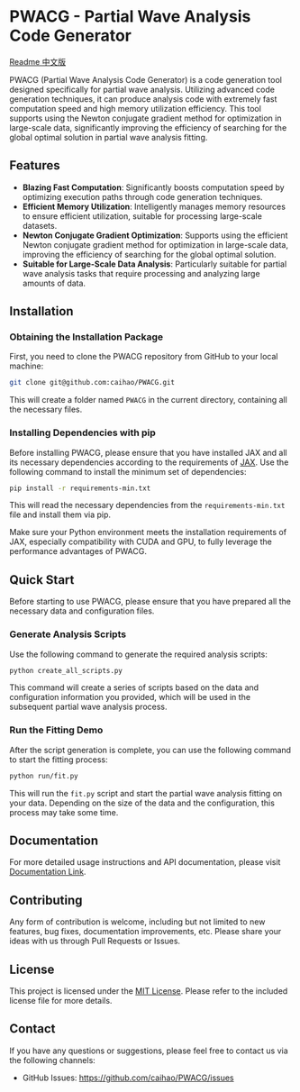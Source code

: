 # PWACG - Partial Wave Analysis Code Generator
[Readme 中文版](documentation/README_CN.md)

PWACG (Partial Wave Analysis Code Generator) is a code generation tool designed specifically for partial wave analysis. Utilizing advanced code generation techniques, it can produce analysis code with extremely fast computation speed and high memory utilization efficiency. This tool supports using the Newton conjugate gradient method for optimization in large-scale data, significantly improving the efficiency of searching for the global optimal solution in partial wave analysis fitting.

## Features

- **Blazing Fast Computation**: Significantly boosts computation speed by optimizing execution paths through code generation techniques.
- **Efficient Memory Utilization**: Intelligently manages memory resources to ensure efficient utilization, suitable for processing large-scale datasets.
- **Newton Conjugate Gradient Optimization**: Supports using the efficient Newton conjugate gradient method for optimization in large-scale data, improving the efficiency of searching for the global optimal solution.
- **Suitable for Large-Scale Data Analysis**: Particularly suitable for partial wave analysis tasks that require processing and analyzing large amounts of data.

## Installation

### Obtaining the Installation Package

First, you need to clone the PWACG repository from GitHub to your local machine:

```bash
git clone git@github.com:caihao/PWACG.git
```

This will create a folder named `PWACG` in the current directory, containing all the necessary files.

### Installing Dependencies with pip

Before installing PWACG, please ensure that you have installed JAX and all its necessary dependencies according to the requirements of [JAX](https://github.com/google/jax). Use the following command to install the minimum set of dependencies:

```bash
pip install -r requirements-min.txt
```

This will read the necessary dependencies from the `requirements-min.txt` file and install them via pip.

Make sure your Python environment meets the installation requirements of JAX, especially compatibility with CUDA and GPU, to fully leverage the performance advantages of PWACG.

## Quick Start

Before starting to use PWACG, please ensure that you have prepared all the necessary data and configuration files.

### Generate Analysis Scripts

Use the following command to generate the required analysis scripts:

```bash
python create_all_scripts.py
```

This command will create a series of scripts based on the data and configuration information you provided, which will be used in the subsequent partial wave analysis process.

### Run the Fitting Demo

After the script generation is complete, you can use the following command to start the fitting process:

```bash
python run/fit.py
```

This will run the `fit.py` script and start the partial wave analysis fitting on your data. Depending on the size of the data and the configuration, this process may take some time.

## Documentation

For more detailed usage instructions and API documentation, please visit [Documentation Link](documentation/Tutorial_EN.md).

## Contributing

Any form of contribution is welcome, including but not limited to new features, bug fixes, documentation improvements, etc. Please share your ideas with us through Pull Requests or Issues.

## License

This project is licensed under the [MIT License](LICENSE). Please refer to the included license file for more details.

## Contact

If you have any questions or suggestions, please feel free to contact us via the following channels:

- GitHub Issues: https://github.com/caihao/PWACG/issues
